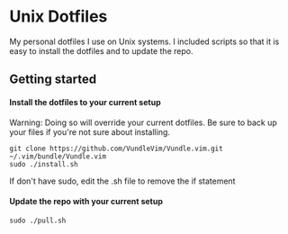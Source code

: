 # Unix Dotfiles
My personal dotfiles I use on Unix systems. I included scripts so that it is easy to
install the dotfiles and to update the repo.

## Getting started
#### Install the dotfiles to your current setup
Warning: Doing so will override your current dotfiles. Be sure to back up your files if you're not sure about installing.
```
git clone https://github.com/VundleVim/Vundle.vim.git ~/.vim/bundle/Vundle.vim
sudo ./install.sh
```
If don't have sudo, edit the .sh file to remove the if statement

#### Update the repo with your current setup
```
sudo ./pull.sh
```
